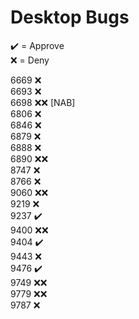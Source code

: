 # Desktop Bugs

✔️ = Approve  
❌ = Deny

6669 ❌  
6693 ❌  
6698 ❌❌ [NAB]  
6806 ❌  
6846 ❌  
6879 ❌  
6888 ❌  
6890 ❌❌  
8747 ❌  
8766 ❌    
9060 ❌❌  
9219 ❌  
9237 ✔️  
9400 ❌❌  
9404 ✔️  
9443 ❌  
9476 ✔️  
9749 ❌❌  
9779 ❌❌  
9787 ❌   
